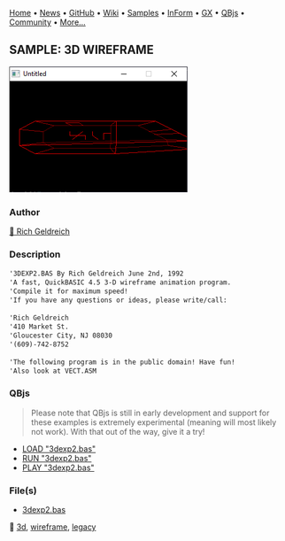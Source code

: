 [Home](https://qb64.com) • [News](../../news.md) • [GitHub](https://github.com/QB64Official/qb64) • [Wiki](https://github.com/QB64Official/qb64/wiki) • [Samples](../../samples.md) • [InForm](../../inform.md) • [GX](../../gx.md) • [QBjs](../../qbjs.md) • [Community](../../community.md) • [More...](../../more.md)

## SAMPLE: 3D WIREFRAME

![screenshot.png](img/screenshot.png)

### Author

[🐝 Rich Geldreich](../rich-geldreich.md) 

### Description

```text
'3DEXP2.BAS By Rich Geldreich June 2nd, 1992
'A fast, QuickBASIC 4.5 3-D wireframe animation program.
'Compile it for maximum speed!
'If you have any questions or ideas, please write/call:

'Rich Geldreich
'410 Market St.
'Gloucester City, NJ 08030
'(609)-742-8752

'The following program is in the public domain! Have fun!
'Also look at VECT.ASM
```

### QBjs

> Please note that QBjs is still in early development and support for these examples is extremely experimental (meaning will most likely not work). With that out of the way, give it a try!

* [LOAD "3dexp2.bas"](https://v6p9d9t4.ssl.hwcdn.net/html/6022890/index.html?src=https://qb64.com/samples/3d-wireframe/src/3dexp2.bas)
* [RUN "3dexp2.bas"](https://v6p9d9t4.ssl.hwcdn.net/html/6022890/index.html?mode=auto&src=https://qb64.com/samples/3d-wireframe/src/3dexp2.bas)
* [PLAY "3dexp2.bas"](https://v6p9d9t4.ssl.hwcdn.net/html/6022890/index.html?mode=play&src=https://qb64.com/samples/3d-wireframe/src/3dexp2.bas)

### File(s)

* [3dexp2.bas](src/3dexp2.bas)

🔗 [3d](../3d.md), [wireframe](../wireframe.md), [legacy](../legacy.md)
